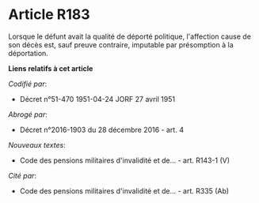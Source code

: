 # Article R183

Lorsque le défunt avait la qualité de déporté politique, l'affection cause de son décès est, sauf preuve contraire, imputable
par présomption à la déportation.

**Liens relatifs à cet article**

_Codifié par_:

  - Décret n°51-470 1951-04-24 JORF 27 avril 1951

_Abrogé par_:

  - Décret n°2016-1903 du 28 décembre 2016 - art. 4

_Nouveaux textes_:

  - Code des pensions militaires d'invalidité et de... - art. R143-1 (V)

_Cité par_:

  - Code des pensions militaires d'invalidité et de... - art. R335 (Ab)

